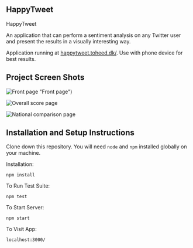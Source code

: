 ## HappyTweet

HappyTweet 

An application that can perform a sentiment analysis on any Twitter user and present the results in a visually interesting way.

Application running at [happytweet.toheed.dk/](https://happytweet.toheed.dk/). Use with phone device for best results.

## Project Screen Shots

![Front page](https://i.imgur.com/BhulqhW.jpg) "Front page")

![Overall score page](https://i.imgur.com/G2ous63.jpg "Overall score page")

![National comparison page](https://i.imgur.com/SpF2IgU.jpg "National comparison page")

## Installation and Setup Instructions

Clone down this repository. You will need `node` and `npm` installed globally on your machine.  

Installation:

`npm install`  

To Run Test Suite:  

`npm test`  

To Start Server:

`npm start`  

To Visit App:

`localhost:3000/`
